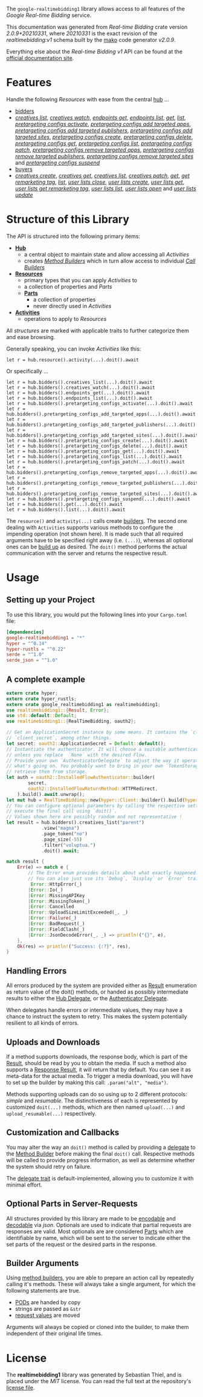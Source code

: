 <!---
DO NOT EDIT !
This file was generated automatically from 'src/mako/api/README.md.mako'
DO NOT EDIT !
-->
The `google-realtimebidding1` library allows access to all features of the *Google Real-time Bidding* service.

This documentation was generated from *Real-time Bidding* crate version *2.0.9+20210331*, where *20210331* is the exact revision of the *realtimebidding:v1* schema built by the [mako](http://www.makotemplates.org/) code generator *v2.0.9*.

Everything else about the *Real-time Bidding* *v1* API can be found at the
[official documentation site](https://developers.google.com/authorized-buyers/apis/realtimebidding/reference/rest/).
# Features

Handle the following *Resources* with ease from the central [hub](https://docs.rs/google-realtimebidding1/2.0.9+20210331/google_realtimebidding1/RealTimeBidding) ... 

* [bidders](https://docs.rs/google-realtimebidding1/2.0.9+20210331/google_realtimebidding1/api::Bidder)
 * [*creatives list*](https://docs.rs/google-realtimebidding1/2.0.9+20210331/google_realtimebidding1/api::BidderCreativeListCall), [*creatives watch*](https://docs.rs/google-realtimebidding1/2.0.9+20210331/google_realtimebidding1/api::BidderCreativeWatchCall), [*endpoints get*](https://docs.rs/google-realtimebidding1/2.0.9+20210331/google_realtimebidding1/api::BidderEndpointGetCall), [*endpoints list*](https://docs.rs/google-realtimebidding1/2.0.9+20210331/google_realtimebidding1/api::BidderEndpointListCall), [*get*](https://docs.rs/google-realtimebidding1/2.0.9+20210331/google_realtimebidding1/api::BidderGetCall), [*list*](https://docs.rs/google-realtimebidding1/2.0.9+20210331/google_realtimebidding1/api::BidderListCall), [*pretargeting configs activate*](https://docs.rs/google-realtimebidding1/2.0.9+20210331/google_realtimebidding1/api::BidderPretargetingConfigActivateCall), [*pretargeting configs add targeted apps*](https://docs.rs/google-realtimebidding1/2.0.9+20210331/google_realtimebidding1/api::BidderPretargetingConfigAddTargetedAppCall), [*pretargeting configs add targeted publishers*](https://docs.rs/google-realtimebidding1/2.0.9+20210331/google_realtimebidding1/api::BidderPretargetingConfigAddTargetedPublisherCall), [*pretargeting configs add targeted sites*](https://docs.rs/google-realtimebidding1/2.0.9+20210331/google_realtimebidding1/api::BidderPretargetingConfigAddTargetedSiteCall), [*pretargeting configs create*](https://docs.rs/google-realtimebidding1/2.0.9+20210331/google_realtimebidding1/api::BidderPretargetingConfigCreateCall), [*pretargeting configs delete*](https://docs.rs/google-realtimebidding1/2.0.9+20210331/google_realtimebidding1/api::BidderPretargetingConfigDeleteCall), [*pretargeting configs get*](https://docs.rs/google-realtimebidding1/2.0.9+20210331/google_realtimebidding1/api::BidderPretargetingConfigGetCall), [*pretargeting configs list*](https://docs.rs/google-realtimebidding1/2.0.9+20210331/google_realtimebidding1/api::BidderPretargetingConfigListCall), [*pretargeting configs patch*](https://docs.rs/google-realtimebidding1/2.0.9+20210331/google_realtimebidding1/api::BidderPretargetingConfigPatchCall), [*pretargeting configs remove targeted apps*](https://docs.rs/google-realtimebidding1/2.0.9+20210331/google_realtimebidding1/api::BidderPretargetingConfigRemoveTargetedAppCall), [*pretargeting configs remove targeted publishers*](https://docs.rs/google-realtimebidding1/2.0.9+20210331/google_realtimebidding1/api::BidderPretargetingConfigRemoveTargetedPublisherCall), [*pretargeting configs remove targeted sites*](https://docs.rs/google-realtimebidding1/2.0.9+20210331/google_realtimebidding1/api::BidderPretargetingConfigRemoveTargetedSiteCall) and [*pretargeting configs suspend*](https://docs.rs/google-realtimebidding1/2.0.9+20210331/google_realtimebidding1/api::BidderPretargetingConfigSuspendCall)
* [buyers](https://docs.rs/google-realtimebidding1/2.0.9+20210331/google_realtimebidding1/api::Buyer)
 * [*creatives create*](https://docs.rs/google-realtimebidding1/2.0.9+20210331/google_realtimebidding1/api::BuyerCreativeCreateCall), [*creatives get*](https://docs.rs/google-realtimebidding1/2.0.9+20210331/google_realtimebidding1/api::BuyerCreativeGetCall), [*creatives list*](https://docs.rs/google-realtimebidding1/2.0.9+20210331/google_realtimebidding1/api::BuyerCreativeListCall), [*creatives patch*](https://docs.rs/google-realtimebidding1/2.0.9+20210331/google_realtimebidding1/api::BuyerCreativePatchCall), [*get*](https://docs.rs/google-realtimebidding1/2.0.9+20210331/google_realtimebidding1/api::BuyerGetCall), [*get remarketing tag*](https://docs.rs/google-realtimebidding1/2.0.9+20210331/google_realtimebidding1/api::BuyerGetRemarketingTagCall), [*list*](https://docs.rs/google-realtimebidding1/2.0.9+20210331/google_realtimebidding1/api::BuyerListCall), [*user lists close*](https://docs.rs/google-realtimebidding1/2.0.9+20210331/google_realtimebidding1/api::BuyerUserListCloseCall), [*user lists create*](https://docs.rs/google-realtimebidding1/2.0.9+20210331/google_realtimebidding1/api::BuyerUserListCreateCall), [*user lists get*](https://docs.rs/google-realtimebidding1/2.0.9+20210331/google_realtimebidding1/api::BuyerUserListGetCall), [*user lists get remarketing tag*](https://docs.rs/google-realtimebidding1/2.0.9+20210331/google_realtimebidding1/api::BuyerUserListGetRemarketingTagCall), [*user lists list*](https://docs.rs/google-realtimebidding1/2.0.9+20210331/google_realtimebidding1/api::BuyerUserListListCall), [*user lists open*](https://docs.rs/google-realtimebidding1/2.0.9+20210331/google_realtimebidding1/api::BuyerUserListOpenCall) and [*user lists update*](https://docs.rs/google-realtimebidding1/2.0.9+20210331/google_realtimebidding1/api::BuyerUserListUpdateCall)




# Structure of this Library

The API is structured into the following primary items:

* **[Hub](https://docs.rs/google-realtimebidding1/2.0.9+20210331/google_realtimebidding1/RealTimeBidding)**
    * a central object to maintain state and allow accessing all *Activities*
    * creates [*Method Builders*](https://docs.rs/google-realtimebidding1/2.0.9+20210331/google_realtimebidding1/client::MethodsBuilder) which in turn
      allow access to individual [*Call Builders*](https://docs.rs/google-realtimebidding1/2.0.9+20210331/google_realtimebidding1/client::CallBuilder)
* **[Resources](https://docs.rs/google-realtimebidding1/2.0.9+20210331/google_realtimebidding1/client::Resource)**
    * primary types that you can apply *Activities* to
    * a collection of properties and *Parts*
    * **[Parts](https://docs.rs/google-realtimebidding1/2.0.9+20210331/google_realtimebidding1/client::Part)**
        * a collection of properties
        * never directly used in *Activities*
* **[Activities](https://docs.rs/google-realtimebidding1/2.0.9+20210331/google_realtimebidding1/client::CallBuilder)**
    * operations to apply to *Resources*

All *structures* are marked with applicable traits to further categorize them and ease browsing.

Generally speaking, you can invoke *Activities* like this:

```Rust,ignore
let r = hub.resource().activity(...).doit().await
```

Or specifically ...

```ignore
let r = hub.bidders().creatives_list(...).doit().await
let r = hub.bidders().creatives_watch(...).doit().await
let r = hub.bidders().endpoints_get(...).doit().await
let r = hub.bidders().endpoints_list(...).doit().await
let r = hub.bidders().pretargeting_configs_activate(...).doit().await
let r = hub.bidders().pretargeting_configs_add_targeted_apps(...).doit().await
let r = hub.bidders().pretargeting_configs_add_targeted_publishers(...).doit().await
let r = hub.bidders().pretargeting_configs_add_targeted_sites(...).doit().await
let r = hub.bidders().pretargeting_configs_create(...).doit().await
let r = hub.bidders().pretargeting_configs_delete(...).doit().await
let r = hub.bidders().pretargeting_configs_get(...).doit().await
let r = hub.bidders().pretargeting_configs_list(...).doit().await
let r = hub.bidders().pretargeting_configs_patch(...).doit().await
let r = hub.bidders().pretargeting_configs_remove_targeted_apps(...).doit().await
let r = hub.bidders().pretargeting_configs_remove_targeted_publishers(...).doit().await
let r = hub.bidders().pretargeting_configs_remove_targeted_sites(...).doit().await
let r = hub.bidders().pretargeting_configs_suspend(...).doit().await
let r = hub.bidders().get(...).doit().await
let r = hub.bidders().list(...).doit().await
```

The `resource()` and `activity(...)` calls create [builders][builder-pattern]. The second one dealing with `Activities` 
supports various methods to configure the impending operation (not shown here). It is made such that all required arguments have to be 
specified right away (i.e. `(...)`), whereas all optional ones can be [build up][builder-pattern] as desired.
The `doit()` method performs the actual communication with the server and returns the respective result.

# Usage

## Setting up your Project

To use this library, you would put the following lines into your `Cargo.toml` file:

```toml
[dependencies]
google-realtimebidding1 = "*"
hyper = "^0.14"
hyper-rustls = "^0.22"
serde = "^1.0"
serde_json = "^1.0"
```

## A complete example

```Rust
extern crate hyper;
extern crate hyper_rustls;
extern crate google_realtimebidding1 as realtimebidding1;
use realtimebidding1::{Result, Error};
use std::default::Default;
use realtimebidding1::{RealTimeBidding, oauth2};

// Get an ApplicationSecret instance by some means. It contains the `client_id` and 
// `client_secret`, among other things.
let secret: oauth2::ApplicationSecret = Default::default();
// Instantiate the authenticator. It will choose a suitable authentication flow for you, 
// unless you replace  `None` with the desired Flow.
// Provide your own `AuthenticatorDelegate` to adjust the way it operates and get feedback about 
// what's going on. You probably want to bring in your own `TokenStorage` to persist tokens and
// retrieve them from storage.
let auth = oauth2::InstalledFlowAuthenticator::builder(
        secret,
        oauth2::InstalledFlowReturnMethod::HTTPRedirect,
    ).build().await.unwrap();
let mut hub = RealTimeBidding::new(hyper::Client::builder().build(hyper_rustls::HttpsConnector::with_native_roots()), auth);
// You can configure optional parameters by calling the respective setters at will, and
// execute the final call using `doit()`.
// Values shown here are possibly random and not representative !
let result = hub.bidders().creatives_list("parent")
             .view("magna")
             .page_token("no")
             .page_size(-55)
             .filter("voluptua.")
             .doit().await;

match result {
    Err(e) => match e {
        // The Error enum provides details about what exactly happened.
        // You can also just use its `Debug`, `Display` or `Error` traits
         Error::HttpError(_)
        |Error::Io(_)
        |Error::MissingAPIKey
        |Error::MissingToken(_)
        |Error::Cancelled
        |Error::UploadSizeLimitExceeded(_, _)
        |Error::Failure(_)
        |Error::BadRequest(_)
        |Error::FieldClash(_)
        |Error::JsonDecodeError(_, _) => println!("{}", e),
    },
    Ok(res) => println!("Success: {:?}", res),
}

```
## Handling Errors

All errors produced by the system are provided either as [Result](https://docs.rs/google-realtimebidding1/2.0.9+20210331/google_realtimebidding1/client::Result) enumeration as return value of
the doit() methods, or handed as possibly intermediate results to either the 
[Hub Delegate](https://docs.rs/google-realtimebidding1/2.0.9+20210331/google_realtimebidding1/client::Delegate), or the [Authenticator Delegate](https://docs.rs/yup-oauth2/*/yup_oauth2/trait.AuthenticatorDelegate.html).

When delegates handle errors or intermediate values, they may have a chance to instruct the system to retry. This 
makes the system potentially resilient to all kinds of errors.

## Uploads and Downloads
If a method supports downloads, the response body, which is part of the [Result](https://docs.rs/google-realtimebidding1/2.0.9+20210331/google_realtimebidding1/client::Result), should be
read by you to obtain the media.
If such a method also supports a [Response Result](https://docs.rs/google-realtimebidding1/2.0.9+20210331/google_realtimebidding1/client::ResponseResult), it will return that by default.
You can see it as meta-data for the actual media. To trigger a media download, you will have to set up the builder by making
this call: `.param("alt", "media")`.

Methods supporting uploads can do so using up to 2 different protocols: 
*simple* and *resumable*. The distinctiveness of each is represented by customized 
`doit(...)` methods, which are then named `upload(...)` and `upload_resumable(...)` respectively.

## Customization and Callbacks

You may alter the way an `doit()` method is called by providing a [delegate](https://docs.rs/google-realtimebidding1/2.0.9+20210331/google_realtimebidding1/client::Delegate) to the 
[Method Builder](https://docs.rs/google-realtimebidding1/2.0.9+20210331/google_realtimebidding1/client::CallBuilder) before making the final `doit()` call. 
Respective methods will be called to provide progress information, as well as determine whether the system should 
retry on failure.

The [delegate trait](https://docs.rs/google-realtimebidding1/2.0.9+20210331/google_realtimebidding1/client::Delegate) is default-implemented, allowing you to customize it with minimal effort.

## Optional Parts in Server-Requests

All structures provided by this library are made to be [encodable](https://docs.rs/google-realtimebidding1/2.0.9+20210331/google_realtimebidding1/client::RequestValue) and 
[decodable](https://docs.rs/google-realtimebidding1/2.0.9+20210331/google_realtimebidding1/client::ResponseResult) via *json*. Optionals are used to indicate that partial requests are responses 
are valid.
Most optionals are are considered [Parts](https://docs.rs/google-realtimebidding1/2.0.9+20210331/google_realtimebidding1/client::Part) which are identifiable by name, which will be sent to 
the server to indicate either the set parts of the request or the desired parts in the response.

## Builder Arguments

Using [method builders](https://docs.rs/google-realtimebidding1/2.0.9+20210331/google_realtimebidding1/client::CallBuilder), you are able to prepare an action call by repeatedly calling it's methods.
These will always take a single argument, for which the following statements are true.

* [PODs][wiki-pod] are handed by copy
* strings are passed as `&str`
* [request values](https://docs.rs/google-realtimebidding1/2.0.9+20210331/google_realtimebidding1/client::RequestValue) are moved

Arguments will always be copied or cloned into the builder, to make them independent of their original life times.

[wiki-pod]: http://en.wikipedia.org/wiki/Plain_old_data_structure
[builder-pattern]: http://en.wikipedia.org/wiki/Builder_pattern
[google-go-api]: https://github.com/google/google-api-go-client

# License
The **realtimebidding1** library was generated by Sebastian Thiel, and is placed 
under the *MIT* license.
You can read the full text at the repository's [license file][repo-license].

[repo-license]: https://github.com/Byron/google-apis-rsblob/main/LICENSE.md
